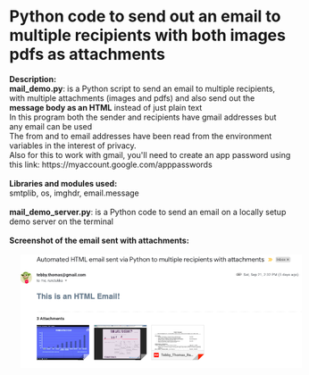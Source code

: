 # Python code to send out an email to multiple recipients with both images pdfs as attachments

<p>
<b>Description:</b>
<br />
<b>mail_demo.py</b>: is a Python script to send an email to multiple recipients, with multiple attachments
(images and pdfs) and also send out the <b>message body as an HTML</b> instead of just
plain text
<br />
In this program both the sender and recipients have gmail addresses but any email can be used
<br />
The from and to email addresses have been read from the environment variables in the interest of privacy.
<br />
Also for this to work with gmail, you'll need to create an app password using this link: https://myaccount.google.com/apppasswords
<br />
<br />
<b>Libraries and modules used:</b>
<br />
smtplib, os, imghdr, email.message
<br />
<br />
<b>mail_demo_server.py</b>: is a Python code to send an email on a locally setup demo server on the terminal
<br />
<br />
<b>Screenshot of the email sent with attachments:</b>
<br />
<br />
<img src="https://github.com/tebbythomas/Python-Send-Email/blob/master/Screenshots/Email_Body.png" hspace="20">
<br />
